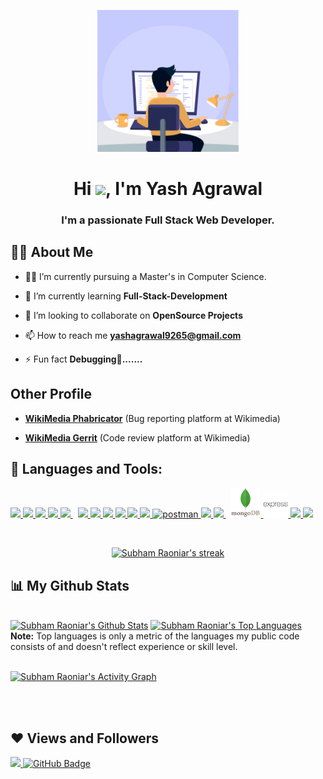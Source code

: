 <a href="#"><p align="center"><img width="45%" height="35%" src="./static/Profile.gif" height="175px"/></p></a>

<h1 align="center">Hi <img src="https://raw.githubusercontent.com/MartinHeinz/MartinHeinz/master/wave.gif" width="30px">, I'm Yash Agrawal</h1>
<h3 align="center">I'm a passionate Full Stack Web Developer.</h3>


## 🙋‍♂️ About Me

-  👨‍💻  I’m currently pursuing a Master's in Computer Science.
  
- 🌱 I’m currently learning **Full-Stack-Development**

- 👯 I’m looking to collaborate on **OpenSource Projects**

- 📫 How to reach me **yashagrawal9265@gmail.com**

- ⚡ Fun fact **Debugging🐞.......**

## Other Profile

- **[WikiMedia Phabricator](https://phabricator.wikimedia.org/p/Yash4357/)** (Bug reporting platform at Wikimedia)
  
- **[WikiMedia Gerrit](https://gerrit.wikimedia.org/r/q/yash9265)** (Code review platform at Wikimedia)

## 🚀 Languages and Tools:

<p align="left"> 
   <a href="https://www.w3.org/html/" target="_blank"> <img src="https://img.icons8.com/color/48/000000/html-5.png"/> </a> 
   <a href="https://www.w3schools.com/css/" target="_blank"> <img src="https://img.icons8.com/color/48/000000/css3.png"/> </a> 
   <a href="https://developer.mozilla.org/en-US/docs/Web/JavaScript" target="_blank"> <img src="https://img.icons8.com/color/48/000000/javascript.png"/> </a> 
   <a href="https://getbootstrap.com" target="_blank"> <img src="https://img.icons8.com/color/48/000000/bootstrap.png"/> </a> 
   <a style="padding-right:8px;" href="https://nodejs.org" target="_blank"> <img src="https://img.icons8.com/color/48/000000/nodejs.png"/> </a> 
   <a href="https://www.python.org" target="_blank"> <img src="https://img.icons8.com/color/48/000000/python.png"/> </a> 
   <a href="https://www.djangoproject.com/" target="_blank"> <img src="https://img.icons8.com/ios/50/ffffff/django.png"/> </a> 
   <a href="https://flask.palletsprojects.com/en/2.0.x/" target="_blank"> <img src="https://img.icons8.com/ios-filled/50/ffffff/flask.png"/> </a> 
   <a href="https://www.php.net/" target="_blank"> <img src="https://img.icons8.com/officexs/40/4a90e2/php-logo.png"/> </a> 
   <a href="https://www.docker.com/" target="_blank"> <img src="https://img.icons8.com/color/48/4a90e2/docker.png"/> </a> 
   <a href="https://www.linux.org/" target="_blank"><img src="https://img.icons8.com/color/48/000000/linux.png"/> </a> 
   <a href="https://postman.com" target="_blank"> <img src="https://www.vectorlogo.zone/logos/getpostman/getpostman-icon.svg" alt="postman" width="45" height="45"/> </a>   
   <a href="https://git-scm.com/" target="_blank"> <img src="https://img.icons8.com/color/48/000000/git.png"/> </a>
   <a style="padding-right:8px;" href="https://www.mysql.com/" target="_blank"> <img src="https://img.icons8.com/fluent/50/000000/mysql-logo.png"/> </a>
    <a href="https://www.mongodb.com/" target="_blank"> <img src="https://raw.githubusercontent.com/devicons/devicon/master/icons/mongodb/mongodb-original-wordmark.svg" alt="mongodb" width="48" height="48"/> </a> 
    <a href="https://expressjs.com" target="_blank"> <img src="https://raw.githubusercontent.com/devicons/devicon/master/icons/express/express-original-wordmark.svg" alt="express" width="40" height="40"/> </a>
    <a href="https://www.cprogramming.com/" target="_blank"><img src="https://img.icons8.com/color/50/000000/c-programming.png"/> </a>
    <a href="https://www.cplusplus.com/doc/tutorial/" target="_blank"><img src="https://img.icons8.com/color/48/000000/c-plus-plus-logo.png"/> </a>
    
    
</p>

<!-- [![React Badge](https://img.shields.io/badge/-React-61DBFB?style=for-the-badge&labelColor=black&logo=react&logoColor=61DBFB)](#)  [![Javascript Badge](https://img.shields.io/badge/-Javascript-F0DB4F?style=for-the-badge&labelColor=black&logo=javascript&logoColor=F0DB4F)](#) [![Typescript Badge](https://img.shields.io/badge/-Typescript-007acc?style=for-the-badge&labelColor=black&logo=typescript&logoColor=007acc)](#) [![Nodejs Badge](https://img.shields.io/badge/-Nodejs-3C873A?style=for-the-badge&labelColor=black&logo=node.js&logoColor=3C873A)](#) [![GraphQL Badge](https://img.shields.io/badge/-GraphQl-e535ab?style=for-the-badge&labelColor=black&logo=node.js&logoColor=e535ab)](#) -->
<br/>

<p align="center">
    <a href="https://github.com/YashAgrawal9265/github-readme-streak-stats">
        <img title="🔥 Get streak stats for your profile at git.io/streak-stats" alt="Subham Raoniar's streak" src="https://github-readme-streak-stats.herokuapp.com/?user=YashAgrawal9265&theme=black-ice&hide_border=true&stroke=0000&background=060A0CD0"/>
    </a>
</p>

## 📊 My Github Stats

  <br/>
    <a href="https://github.com/YashAgrawal9265/github-readme-stats"><img alt="Subham Raoniar's Github Stats" src="https://github-readme-stats.vercel.app/api?username=YashAgrawal9265&show_icons=true&count_private=true&theme=react&hide_border=true&bg_color=0D1117" /></a>
  <a href="https://github.com/YashAgrawal9265/github-readme-stats"><img alt="Subham Raoniar's Top Languages" src="https://github-readme-stats.vercel.app/api/top-langs/?username=YashAgrawal9265&langs_count=8&count_private=true&layout=compact&theme=react&hide_border=true&bg_color=0D1117" /></a>
  <br/>
  <b>Note:</b> Top languages is only a metric of the languages my public code consists of and doesn't reflect experience or skill level.


<br/>
<br/>

<a href="https://github.com/YashAgrawal9265/github-readme-activity-graph"><img alt="Subham Raoniar's Activity Graph" src="https://activity-graph.herokuapp.com/graph?username=YashAgrawal9265&bg_color=0D1117&color=5BCDEC&line=5BCDEC&point=FFFFFF&hide_border=true" /></a>

<br/>
<br/>



## ❤ Views and Followers
<a href="https://github.com/Meghna-DAS/github-profile-views-counter">
    <img src="https://komarev.com/ghpvc/?username=YashAgrawal9265">
</a>
<a href="https://github.com/YashAgrawal9265?tab=followers"><img src="https://img.shields.io/github/followers/YashAgrawal9265?label=Followers&style=social" alt="GitHub Badge"></a>
